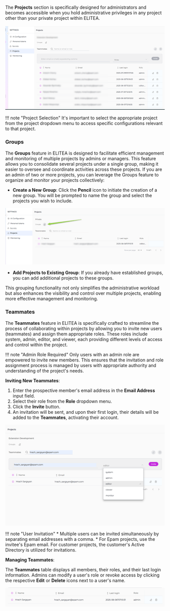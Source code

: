 The **Projects** section is specifically designed for administrators and becomes accessible when you hold administrative privileges in any project other than your private project within ELITEA. 

![Projects](../../img/menus/settings/projects.png)

!!! note "Project Selection"
    It's important to select the appropriate project from the project dropdown menu to access specific configurations relevant to that project.

### Groups

The **Groups** feature in ELITEA is designed to facilitate efficient management and monitoring of multiple projects by admins or managers. This feature allows you to consolidate several projects under a single group, making it easier to oversee and coordinate activities across these projects.
If you are an admin of two or more projects, you can leverage the Groups feature to organize and monitor your projects collectively:

* **Create a New Group**: Click the **Pencil** icon to initiate the creation of a new group. You will be prompted to name the group and select the projects you wish to include.

![Groups](../../img/menus/settings/new_group.png)

* **Add Projects to Existing Group**: If you already have established groups, you can add additional projects to these groups.

This grouping functionality not only simplifies the administrative workload but also enhances the visibility and control over multiple projects, enabling more effective management and monitoring.

### Teammates

The **Teammates** feature in ELITEA is specifically crafted to streamline the process of collaborating within projects by allowing you to invite new users (teammates) and assign them appropriate roles. These roles include system, admin, editor, and viewer, each providing different levels of access and control within the project. 

!!! note "Admin Role Required"
    Only users with an admin role are empowered to invite new members. This ensures that the invitation and role assignment process is managed by users with appropriate authority and understanding of the project's needs.

**Inviting New Teammates**:

1. Enter the prospective member's email address in the **Email Address** input field.
2. Select their role from the **Role** dropdown menu. 
3. Click the **Invite** button. 
4. An invitation will be sent, and upon their first login, their details will be added to the **Teammates**, activating their account.

![Invite User](../../img/menus/settings/group_invite.png)

!!! note "User Invitation"
    * Multiple users can be invited simultaneously by separating email addresses with a comma.
    * For Epam projects, use the invitee's Epam email. For customer projects, the customer's Active Directory is utilized for invitations.

**Managing Teammates**:

The **Teammates** table displays all members, their roles, and their last login information. Admins can modify a user's role or revoke access by clicking the respective **Edit** or **Delete** icons next to a user's name.

![Manage User](../../img/menus/settings/manage_users.png)